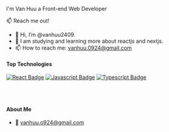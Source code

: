 I'm Van Huu a Front-end Web Developer 

:mailbox: Reach me out!

- 👋 Hi, I’m @vanhuu2409.
- 🤔 I am studying and learning more about reactjs and nextjs.
- 📫 How to reach me: vanhuu.0924@gmail.com

#### Top Technologies

[![React Badge](https://img.shields.io/badge/-React-61DBFB?style=for-the-badge&labelColor=black&logo=react&logoColor=61DBFB)](#) [![Javascript Badge](https://img.shields.io/badge/-Javascript-F0DB4F?style=for-the-badge&labelColor=black&logo=javascript&logoColor=F0DB4F)](#) [![Typescript Badge](https://img.shields.io/badge/-Typescript-3073C0?style=for-the-badge&labelColor=ffffff&logo=typescript&logoColor=3073C0)](#)

<br />
<br />

#### About Me
- :email: vanhuu.o924@gmail.com





